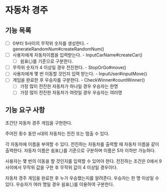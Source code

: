 # 자동차 경주

## 기능 목록

-[ ] 0부터 9사이의 무작위 숫자를 생성한다. - generateRandomNum#createRandomNum()
-[ ] 사용자에게 자동차이름을 입력받는다. - InputCarName#createCar()
    -[ ] 쉼표(,)를 기준으로 구분한다.
-[ ] 무작위 숫자가 4 이상일 경우 전진한다. - StopOrGo#move()
-[ ] 사용자에게 몇 번 이동할 것인지 입력 받는다. - InputUser#inputMove()
-[ ] 게임을 완료한 후 우승자를 구분한다. - CheckWinner#countWinner()
    - [ ] 가장 많이 전진한 자동차가 하나일 경우 우승자는 한명
    - [ ] 가장 많이 전진한 자동차가 여럿일 경우 우승자는 여러명

## 기능 요구 사항

초간단 자동차 경주 게임을 구현한다.

주어진 횟수 동안 n대의 자동차는 전진 또는 멈출 수 있다.

각 자동차에 이름을 부여할 수 있다.
전진하는 자동차를 출력할 때 자동차 이름을 같이 출력한다.
자동차 이름은 쉼표(,)를 기준으로 구분하며 이름은 5자 이하만 가능하다.

사용자는 몇 번의 이동을 할 것인지를 입력할 수 있어야 한다.
전진하는 조건은 0에서 9 사이에서 무작위 값을 구한 후 무작위 값이 4 이상일 경우이다.

자동차 경주 게임을 완료한 후 누가 우승했는지를 알려준다. 우승자는 한 명 이상일 수 있다.
우승자가 여러 명일 경우 쉼표(,)를 이용하여 구분한다.